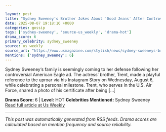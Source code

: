 ```yaml
---

layout: post
title: "Sydney Sweeney's Brother Jokes About 'Good Jeans' After Controversial Ad"
date: 2025-08-07 19:18:16 +0000
categories: gossip
tags: ['sydney-sweeney', 'source-us_weekly', 'drama-hot']
drama_score: 6
primary_celebrity: sydney_sweeney
source: us_weekly
source_url: "https://www.usmagazine.com/stylish/news/sydney-sweeneys-brother-jokes-amid-american-eagle-ad-backlash/"
mentions: {'sydney_sweeney': 6}
---
```


Sydney Sweeney‘s family is seemingly coming to her defense following her controversial American Eagle ad. The actress’ brother, Trent, made a playful reference to the uproar via his Instagram Story on Wednesday, August 6, while celebrating a personal milestone. Trent, who serves in the U.S. Air Force, shared a photo of his certificate after being […]

**Drama Score:** 6 | **Level:** HOT **Celebrities Mentioned:** Sydney Sweeney [Read full article at Us Weekly](https://www.usmagazine.com/stylish/news/sydney-sweeneys-brother-jokes-amid-american-eagle-ad-backlash/)

---

*This post was automatically generated from RSS feeds. Drama scores are calculated based on mention frequency and source reliability.*